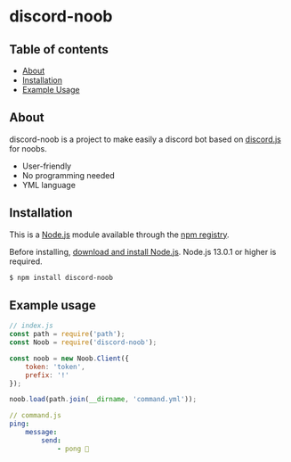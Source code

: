 # discord-noob

## Table of contents

- [About](#about)
- [Installation](#installation)
- [Example Usage](#example-usage)

## About

discord-noob is a project to make easily a discord bot based on [discord.js](https://github.com/discordjs/discord.js) for noobs.

- User-friendly
- No programming needed
- YML language

## Installation
 
This is a [Node.js](https://nodejs.org/) module available through the [npm registry](https://www.npmjs.com/).

Before installing, [download and install Node.js](https://nodejs.org/en/download/). Node.js 13.0.1 or higher is required.

```sh
$ npm install discord-noob
```

## Example usage

```js
// index.js
const path = require('path');
const Noob = require('discord-noob');

const noob = new Noob.Client({
    token: 'token',
    prefix: '!'
});

noob.load(path.join(__dirname, 'command.yml'));
```

```yml
// command.js
ping:
    message:
        send:
            - pong 🏓
```
